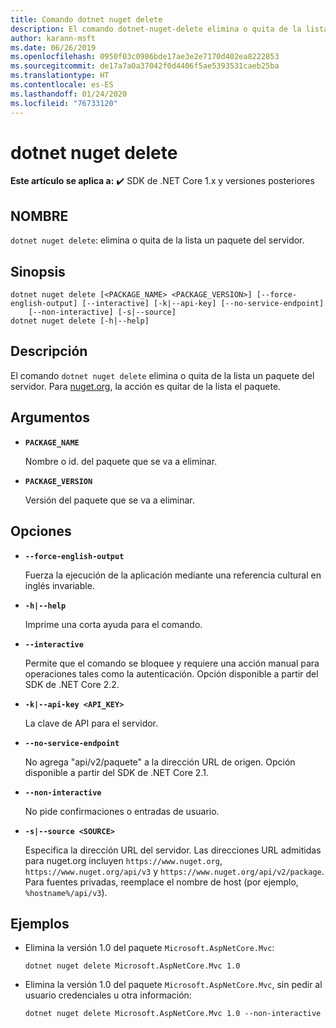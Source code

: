 ```yaml
---
title: Comando dotnet nuget delete
description: El comando dotnet-nuget-delete elimina o quita de la lista un paquete del servidor.
author: karann-msft
ms.date: 06/26/2019
ms.openlocfilehash: 0950f03c0986bde17ae3e2e7170d402ea8222853
ms.sourcegitcommit: de17a7a0a37042f0d4406f5ae5393531caeb25ba
ms.translationtype: HT
ms.contentlocale: es-ES
ms.lasthandoff: 01/24/2020
ms.locfileid: "76733120"
---
```

# <a name="dotnet-nuget-delete"></a>dotnet nuget delete

**Este artículo se aplica a:** ✔️ SDK de .NET Core 1.x y versiones posteriores

<!-- todo: uncomment when all CLI commands are reviewed
[!INCLUDE [topic-appliesto-net-core-all](../../../includes/topic-appliesto-net-core-all.md)]
-->

## <a name="name"></a>NOMBRE

`dotnet nuget delete`: elimina o quita de la lista un paquete del servidor.

## <a name="synopsis"></a>Sinopsis

```dotnetcli
dotnet nuget delete [<PACKAGE_NAME> <PACKAGE_VERSION>] [--force-english-output] [--interactive] [-k|--api-key] [--no-service-endpoint]
    [--non-interactive] [-s|--source]
dotnet nuget delete [-h|--help]
```

## <a name="description"></a>Descripción

El comando `dotnet nuget delete` elimina o quita de la lista un paquete del servidor. Para [nuget.org](https://www.nuget.org/), la acción es quitar de la lista el paquete.

## <a name="arguments"></a>Argumentos

* **`PACKAGE_NAME`**

  Nombre o id. del paquete que se va a eliminar.

* **`PACKAGE_VERSION`**

  Versión del paquete que se va a eliminar.

## <a name="options"></a>Opciones

* **`--force-english-output`**

  Fuerza la ejecución de la aplicación mediante una referencia cultural en inglés invariable.

* **`-h|--help`**

  Imprime una corta ayuda para el comando.

* **`--interactive`**

  Permite que el comando se bloquee y requiere una acción manual para operaciones tales como la autenticación. Opción disponible a partir del SDK de .NET Core 2.2.

* **`-k|--api-key <API_KEY>`**

  La clave de API para el servidor.

* **`--no-service-endpoint`**

  No agrega "api/v2/paquete" a la dirección URL de origen. Opción disponible a partir del SDK de .NET Core 2.1.

* **`--non-interactive`**

  No pide confirmaciones o entradas de usuario.

* **`-s|--source <SOURCE>`**

  Especifica la dirección URL del servidor. Las direcciones URL admitidas para nuget.org incluyen `https://www.nuget.org`, `https://www.nuget.org/api/v3` y `https://www.nuget.org/api/v2/package`. Para fuentes privadas, reemplace el nombre de host (por ejemplo, `%hostname%/api/v3`).

## <a name="examples"></a>Ejemplos

* Elimina la versión 1.0 del paquete `Microsoft.AspNetCore.Mvc`:

  ```dotnetcli
  dotnet nuget delete Microsoft.AspNetCore.Mvc 1.0
  ```

* Elimina la versión 1.0 del paquete `Microsoft.AspNetCore.Mvc`, sin pedir al usuario credenciales u otra información:

  ```dotnetcli
  dotnet nuget delete Microsoft.AspNetCore.Mvc 1.0 --non-interactive
  ```
